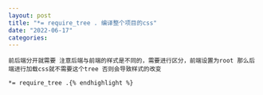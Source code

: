 ```yaml
---
layout: post
title: "*= require_tree . 编译整个项目的css"
date: "2022-06-17"
categories: 
---
```

<p><code>前后端分开就需要 注意后端与前端的样式是不同的，需要进行区分，前端设置为root 那么后端进行加载css就不需要这个tree 否则会导致样式的改变</code></p>

<pre class="lang-rb s-code-block">
<code class="hljs language-ruby">*= require_tree .{% endhighlight %}

<p>&nbsp;</p>

